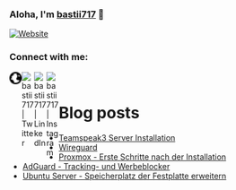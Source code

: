 ### Aloha, I'm [bastii717](https://bastii717.dev) 👋

[![Website](https://img.shields.io/website?label=bastii717.dev&style=for-the-badge&url=https%3A%2F%2Fbastii717.dev)](https://bastii717.dev)

### Connect with me:

[<img align="left" alt="bastii717.dev" width="22px" src="https://raw.githubusercontent.com/iconic/open-iconic/master/svg/globe.svg" />](https://bastii717.dev)
[<img align="left" alt="bastii717 | Twitter" width="22px" src="https://cdn.jsdelivr.net/npm/simple-icons@v3/icons/twitter.svg" />](https://b717.click/twitter)
[<img align="left" alt="bastii717 | LinkedIn" width="22px" src="https://cdn.jsdelivr.net/npm/simple-icons@v3/icons/linkedin.svg" />](https://b717.click/linkedin)
[<img align="left" alt="bastii717 | Instagram" width="22px" src="https://cdn.jsdelivr.net/npm/simple-icons@v3/icons/instagram.svg" />](https://b717.click/instagram)

<br />

# Blog posts
<!-- BLOG-POST-LIST:START -->
- [Teamspeak3 Server Installation](https://blog.bastii717.dev/teamspeak3-server-installation/)
- [Wireguard](https://blog.bastii717.dev/wireguard/)
- [Proxmox - Erste Schritte nach der Installation](https://blog.bastii717.dev/proxmox-erste-schritte-nach-der-installation/)
- [AdGuard - Tracking- und Werbeblocker](https://blog.bastii717.dev/adguard-tracking-und-werbeblocker/)
- [Ubuntu Server - Speicherplatz der Festplatte erweitern](https://blog.bastii717.dev/speicherplatz-der-festplatte-erweitern/)
<!-- BLOG-POST-LIST:END -->

